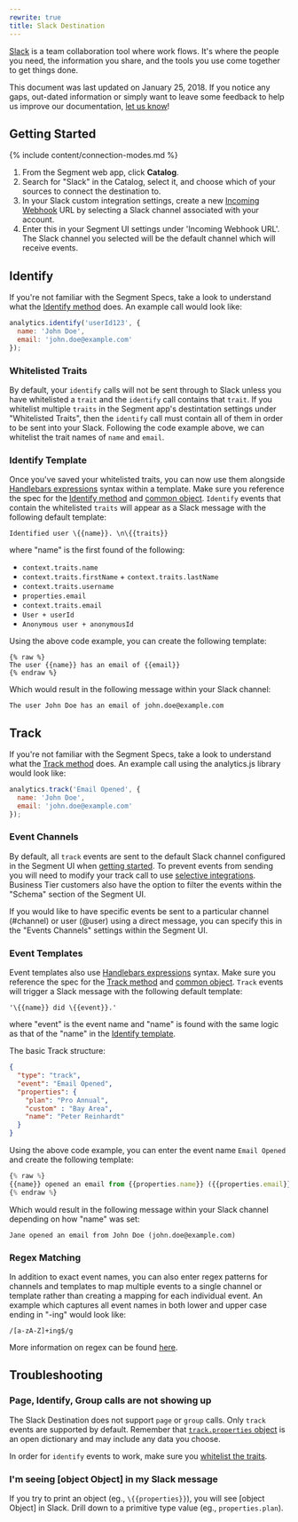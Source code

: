 ```yaml
---
rewrite: true
title: Slack Destination
---
```


[Slack](https://slack.com/) is a team collaboration tool where work flows. It's where the people you need, the information you share, and the tools you use come together to get things done.

This document was last updated on January 25, 2018. If you notice any gaps, out-dated information or simply want to leave some feedback to help us improve our documentation, [let us know](https://segment.com/help/contact)!

## Getting Started

{% include content/connection-modes.md %}

1. From the Segment web app, click **Catalog**.
2. Search for "Slack" in the Catalog, select it, and choose which of your sources to connect the destination to.
3. In your Slack custom integration settings, create a new [Incoming Webhook](https://my.slack.com/services/new/incoming-webhook/) URL by selecting a Slack channel associated with your account.
4. Enter this in your Segment UI settings under 'Incoming Webhook URL'. The Slack channel you selected will be the default channel which will receive events.

## Identify
If you're not familiar with the Segment Specs, take a look to understand what the [Identify method](https://segment.com/docs/connections/spec/identify/) does. An example call would look like:

```javascript
analytics.identify('userId123', {
  name: 'John Doe',
  email: 'john.doe@example.com'
});
```

### Whitelisted Traits
By default, your `identify` calls will not be sent through to Slack unless you have whitelisted a `trait` and the `identify` call contains that `trait`. If you whitelist multiple `traits` in the Segment app's destintation settings under "Whitelisted Traits", then the `identify` call must contain all of them in order to be sent into your Slack. Following the code example above, we can whitelist the trait names of `name` and `email`.

### Identify Template
Once you've saved your whitelisted traits, you can now use them alongside [Handlebars expressions](http://handlebarsjs.com/expressions.html) syntax within a template. Make sure you reference the spec for the [Identify method](https://segment.com/docs/connections/spec/identify/) and [common object](https://segment.com/docs/connections/spec/common/). `Identify` events that contain the whitelisted `traits` will appear as a Slack message with the following default template:
```
Identified user \{{name}}. \n\{{traits}}
```
where "name" is the first found of the following:
* `context.traits.name`
* `context.traits.firstName` + `context.traits.lastName`
* `context.traits.username`
* `properties.email`
* `context.traits.email`
* `User + userId`
* `Anonymous user + anonymousId`

Using the above code example, you can create the following template:

```
{% raw %}
The user {{name}} has an email of {{email}}
{% endraw %}
```

Which would result in the following message within your Slack channel:

```
The user John Doe has an email of john.doe@example.com
```

## Track
If you're not familiar with the Segment Specs, take a look to understand what the [Track method](https://segment.com/docs/connections/spec/track/) does. An example call using the analytics.js library would look like:

```javascript
analytics.track('Email Opened', {
  name: 'John Doe',
  email: 'john.doe@example.com'
});
```

### Event Channels
By default, all `track` events are sent to the default Slack channel configured in the Segment UI when [getting started](https://segment.com/docs/connections/destinations/catalog/slack/#getting-started). To prevent events from sending you will need to modify your track call to use [selective integrations](https://segment.com/docs/connections/sources/catalog/libraries/website/javascript/#selecting-destinations-with-the-integrations-object). Business Tier customers also have the option to filter the events within the "Schema" section of the Segment UI.

If you would like to have specific events be sent to a particular channel (#channel) or user (@user) using a direct message, you can specify this in the "Events Channels" settings within the Segment UI.


### Event Templates
Event templates also use [Handlebars expressions](http://handlebarsjs.com/expressions.html) syntax. Make sure you reference the spec for the [Track method](https://segment.com/docs/connections/spec/track/) and [common object](https://segment.com/docs/connections/spec/common/). `Track` events will trigger a Slack message with the following default template:

`'\{{name}} did \{{event}}.'`

where "event" is the event name and "name" is found with the same logic as that of the "name" in the [Identify template](https://segment.com/docs/connections/destinations/catalog/slack/#identify-template).

The basic Track structure:

```json
{
  "type": "track",
  "event": "Email Opened",
  "properties": {
    "plan": "Pro Annual",
    "custom" : "Bay Area",
    "name": "Peter Reinhardt"
  }
}
```

Using the above code example, you can enter the event name `Email Opened`
and create the following template:

```js
{% raw %}
{{name}} opened an email from {{properties.name}} ({{properties.email}})
{% endraw %}
```

Which would result in the following message within your Slack channel depending on how "name" was set:

```
Jane opened an email from John Doe (john.doe@example.com)
```

### Regex Matching
In addition to exact event names, you can also enter regex patterns for channels and templates to map multiple events to a single channel or template rather than creating a mapping for each individual event. An example which captures all event names in both lower and upper case ending in "-ing" would look like:

```regex
/[a-zA-Z]+ing$/g
```

More information on regex can be found [here](http://www.zytrax.com/tech/web/regex.htm).


## Troubleshooting

### Page, Identify, Group calls are not showing up
The Slack Destination does not support `page` or `group` calls. Only `track` events are supported by default. Remember that [`track.properties` object](https://segment.com/docs/connections/sources/catalog/libraries/website/javascript/#track) is an open dictionary and may include any data you choose.

In order for `identify` events to work, make sure you [whitelist the traits](https://segment.com/docs/connections/destinations/catalog/slack/#whitelisted-traits).

### I'm seeing [object Object] in my Slack message
If you try to print an object (eg., `\{{properties}}`), you will see [object Object] in Slack. Drill down to a primitive type value (eg., `properties.plan`).
